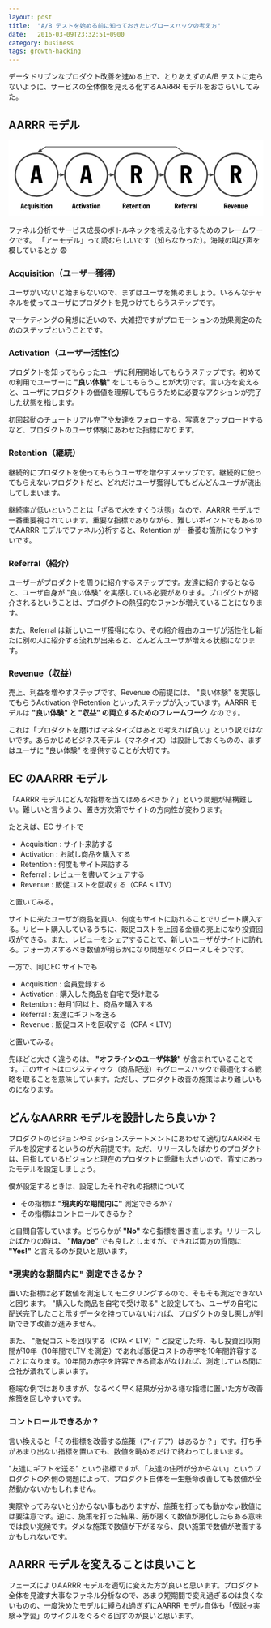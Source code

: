 ```yaml
---
layout: post
title:  "A/B テストを始める前に知っておきたいグロースハックの考え方"
date:   2016-03-09T23:32:51+0900
category: business
tags: growth-hacking
---
```


データドリブンなプロダクト改善を進める上で、とりあえずのA/B テストに走らないように、サービスの全体像を見える化するAARRR モデルをおさらいしてみた。

## AARRR モデル

![AARRR: Metrics for Startups](/img/posts/2016/2016-03-09-aarrr-model.png)

ファネル分析でサービス成長のボトルネックを視える化するためのフレームワークです。
「アーモデル」って読むらしいです（知らなかった）。海賊の叫び声を模しているとか :fearful:

### Acquisition（ユーザー獲得）

ユーザがいないと始まらないので、まずはユーザを集めましょう。いろんなチャネルを使ってユーザにプロダクトを見つけてもらうステップです。

マーケティングの発想に近いので、大雑把ですがプロモーションの効果測定のためのステップということです。

### Activation（ユーザー活性化）

プロダクトを知ってもらったユーザに利用開始してもらうステップです。初めての利用でユーザーに __"良い体験"__ をしてもらうことが大切です。言い方を変えると、ユーザにプロダクトの価値を理解してもらうために必要なアクションが完了した状態を指します。

初回起動のチュートリアル完了や友達をフォローする、写真をアップロードするなど、プロダクトのユーザ体験にあわせた指標になります。

### Retention（継続）

継続的にプロダクトを使ってもらうユーザを増やすステップです。継続的に使ってもらえないプロダクトだと、どれだけユーザ獲得してもどんどんユーザが流出してしまいます。

継続率が低いということは「ざるで水をすくう状態」なので、AARRR モデルで一番重要視されています。重要な指標でありながら、難しいポイントでもあるのでAARRR モデルでファネル分析すると、Retention が一番萎む箇所になりやすいです。

### Referral（紹介）

ユーザーがプロダクトを周りに紹介するステップです。友達に紹介するとなると、ユーザ自身が "良い体験" を実感している必要があります。プロダクトが紹介されるということは、プロダクトの熱狂的なファンが増えていることになります。

また、Referral は新しいユーザ獲得になり、その紹介経由のユーザが活性化し新たに別の人に紹介する流れが出来ると、どんどんユーザが増える状態になります。

### Revenue（収益）

売上、利益を増やすステップです。Revenue の前提には、 "良い体験" を実感してもらうActivation やRetention といったステップが入っています。AARRR モデルは __"良い体験" と "収益" の両立するためのフレームワーク__ なのです。

これは「プロダクトを磨けばマネタイズはあとで考えれば良い」という訳ではないです。あらかじめビジネスモデル（マネタイズ）は設計しておくものの、まずはユーザに "良い体験" を提供することが大切です。

## EC のAARRR モデル

「AARRR モデルにどんな指標を当てはめるべきか？」という問題が結構難しい。難しいと言うより、置き方次第でサイトの方向性が変わります。

たとえば、EC サイトで

- Acquisition : サイト来訪する
- Activation : お試し商品を購入する
- Retention : 何度もサイト来訪する
- Referral : レビューを書いてシェアする
- Revenue : 販促コストを回収する（CPA < LTV）

と置いてみる。

サイトに来たユーザが商品を買い、何度もサイトに訪れることでリピート購入する。リピート購入しているうちに、販促コストを上回る金額の売上になり投資回収ができる。また、レビューをシェアすることで、新しいユーザがサイトに訪れる。フォーカスするべき数値が明らかになり問題なくグロースしそうです。

一方で、同じEC サイトでも

- Acquisition : 会員登録する
- Activation : 購入した商品を自宅で受け取る
- Retention : 毎月1回以上、商品を購入する
- Referral : 友達にギフトを送る
- Revenue : 販促コストを回収する（CPA < LTV）

と置いてみる。

先ほどと大きく違うのは、 __"オフラインのユーザ体験"__ が含まれていることです。このサイトはロジスティック（商品配送）もグロースハックで最適化する戦略を取ることを意味しています。ただし、プロダクト改善の施策はより難しいものになります。

## どんなAARRR モデルを設計したら良いか？

プロダクトのビジョンやミッションステートメントにあわせて適切なAARRR モデルを設定するというのが大前提です。ただ、リリースしたばかりのプロダクトは、目指しているビジョンと現在のプロダクトに乖離も大きいので、背丈にあったモデルを設定しましょう。

僕が設定するときは、設定したそれぞれの指標について

- その指標は __"現実的な期間内に"__ 測定できるか？
- その指標はコントロールできるか？

と自問自答しています。どちらかが __"No"__ なら指標を置き直します。リリースしたばかりの時は、 __"Maybe"__ でも良しとしますが、できれば両方の質問に __"Yes!"__ と言えるのが良いと思います。

### "現実的な期間内に" 測定できるか？

置いた指標は必ず数値を測定してモニタリングするので、そもそも測定できないと困ります。 "購入した商品を自宅で受け取る" と設定しても、ユーザの自宅に配送完了したこと示すデータを持っていないければ、プロダクトの良し悪しが判断できず改善が進みません。

また、 "販促コストを回収する（CPA < LTV）" と設定した時、もし投資回収期間が10年（10年間でLTV を測定）であれば販促コストの赤字を10年間許容することになります。10年間の赤字を許容できる資本がなければ、測定している間に会社が潰れてしまいます。

極端な例ではありますが、なるべく早く結果が分かる様な指標に置いた方が改善施策を回しやすいです。

### コントロールできるか？

言い換えると「その指標を改善する施策（アイデア）はあるか？」です。打ち手があまり出ない指標を置いても、数値を眺めるだけで終わってしまいます。

"友達にギフトを送る" という指標ですが、「友達の住所が分からない」というプロダクトの外側の問題によって、プロダクト自体を一生懸命改善しても数値が全然動かないかもしれません。

実際やってみないと分からない事もありますが、施策を打っても動かない数値には要注意です。逆に、施策を打った結果、筋が悪くて数値が悪化したらある意味では良い兆候です。ダメな施策で数値が下がるなら、良い施策で数値が改善するかもしれないです。

## AARRR モデルを変えることは良いこと

フェーズによりAARRR モデルを適切に変えた方が良いと思います。プロダクト全体を見渡す大事なファネル分析なので、あまり短期間で変え過ぎるのは良くないものの、一度決めたモデルに縛られ過ぎずにAARRR モデル自体も「仮説→実験→学習」のサイクルをぐるぐる回すのが良いと思います。
